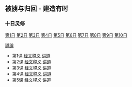 ## 被掳与归回 - 建造有时

### 十日灵修
[第1日](Day1.html)  [第2日](Day2.html)  [第3日](Day3.html)  [第4日](Day4.html) [第5日](Day5.html) [第6日](Day6.html) [第7日](Day7.html) [第8日](Day8.html) [第9日](Day9.html) [第10日](Day10.html)

[導論](00_Intro.html)
- 第1课 [经文释义](lesson01.html) [讲道](lecture01.html)
- 第2课 [经文释义](lesson02.html) [讲道](lecture02.html)
- 第3课 [经文释义](lesson03.html) [讲道](lecture03.html)
- 第4课 [经文释义](lesson04.html) [讲道](lecture04.html)
- 第5课 [经文释义](lesson05.html) [讲道](lecture05.html)
